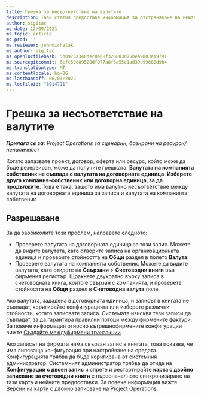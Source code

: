 ```yaml
---
title: Грешка за несъответствие на валутите
description: Тази статия предоставя информация за отстраняване на неизправности относно грешка при несъответствие на валута, която възниква, когато записвате конкретни типове записи.
author: sigitac
ms.date: 12/09/2021
ms.topic: article
ms.prod: ''
ms.reviewer: johnmichalak
ms.author: sigitac
ms.openlocfilehash: 5b0973a340dec8e68f326803d75bea9803e19791
ms.sourcegitcommit: 6cfc50d89528df977a8f6a55c1ad39d99800d9b4
ms.translationtype: MT
ms.contentlocale: bg-BG
ms.lasthandoff: 06/03/2022
ms.locfileid: "8914711"
---
```

# <a name="currency-mismatch-error"></a>Грешка за несъответствие на валутите 

_**Прилага се за:** Project Operations за сценарии, базирани на ресурси/неналичност_

Когато запазвате проект, договор, оферта или ресурс, който може да бъде резервиран, може да получите грешката: **Валутата на компанията собственик не съвпада с валутата на договорната единица. Изберете друга компания-собственик или договорна единица, за да продължите**. Това е така, защото има валутно несъответствие между валутата на договорната единица за записа и валутата на компанията собственик.


## <a name="resolution"></a>Разрешаване

За да заобиколите този проблем, направете следното:
- Проверете валутата на договорната единица за този запис. Можете да видите валутата, като отворите записа на организационната единица и проверите стойността на **Общи** раздел в полето **Валута**.
- Проверете валутата на компанията собственик. Можете да видите валутата, като отидете на **Свързани** > **Счетоводни книги** във фирмения регистър. Щракнете двукратно върху записа в счетоводната книга, който е свързан с компанията, и проверете стойността на **Общи** раздел в **Счетоводна валута** поле.

Ако валутата, зададена в договорната единица, и записът в книгата не съвпадат, коригирайте конфигурацията или изберете различни стойности, когато записвате записа. Системата изисква тези записи да съвпадат, за да гарантира правилни потоци между фирмените фактури. За повече информация относно вътрешнофирмените конфигурации вижте [Създайте междуфирмени транзакции](../../project-accounting/create-intercompany-transactions.md).

Ако записът на фирмата няма свързан запис в книгата, това показва, че има липсваща конфигурация при настройване на средата. Конфигурацията трябва да бъде коригирана от системния администратор. Системният администратор трябва да отиде на **Конфигурации с двоен запис** и спрете и рестартирайте **карта с двойно записване за счетоводни книги** с първоначалното синхронизиране на тази карта и нейните предпоставки. За повече информация вижте [Версии на карти с двойно записване на Project Operations](../../environment/resource-dual-write-maps.md).
